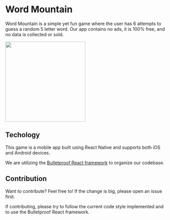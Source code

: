 # Word Mountain

Word Mountain is a simple yet fun game where the user has 6 attempts to guess a random 5 letter word. Our app contains no ads, it is 100% free, and no data is collected or sold.

<img src="https://github.com/jaaywags/word-mountain-mobile/assets/38050123/624e92c9-6683-485f-9103-2f3b3bfcb794" width="250">

## Techology

This game is a mobile app built using React Native and supports both iOS and Android devices.

We are utilizing the [Bulletproof React framework](https://github.com/alan2207/bulletproof-react) to organize our codebase.

## Contribution

Want to contribute? Feel free to! If the change is big, please open an issue first.

If contributing, please try to follow the current code style implemented and to use the Bulletproof React framework.
